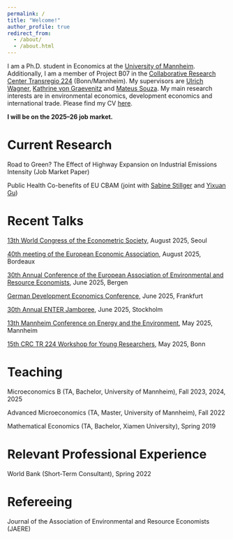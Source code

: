 ```yaml
---
permalink: /
title: "Welcome!"
author_profile: true
redirect_from: 
  - /about/
  - /about.html
---
```


I am a Ph.D. student in Economics at the [University of Mannheim](https://www.uni-mannheim.de/gess/). Additionally, I am a member of Project B07 in the [Collaborative Research Center Transregio 224](https://www.crctr224.de/) (Bonn/Mannheim). My supervisors are [Ulrich Wagner](https://ulrichwagner.eu/), [Kathrine von Graevenitz](https://sites.google.com/view/kathrinevongraevenitz/home) and [Mateus Souza](https://sites.google.com/view/mateussouza/home). My main research interests are in environmental economics, development economics and international trade. Please find my CV [here]().

<p><strong>I will be on the 2025–26 job market.</strong></p>

Current Research
======
Road to Green? The Effect of Highway Expansion on Industrial Emissions Intensity (Job Market Paper)

Public Health Co-benefits of EU CBAM (joint with [Sabine Stillger](https://sites.google.com/view/sabinestillger/home) and [Yixuan Gu](https://sites.google.com/view/yixuangu))

Recent Talks
======
[13th World Congress of the Econometric Society](https://www.eswc2025.org/), August 2025, Seoul 

[40th meeting of the European Economic Association](https://www.eeassoc.org/events/eea-bordeaux-2025), August 2025, Bordeaux

[30th Annual Conference of the European Association of Environmental and Resource Economists](https://eaere-conferences.org/), June 2025, Bergen 

[German Development Economics Conference](https://events.gwdg.de/event/970/), June 2025, Frankfurt

[30th Annual ENTER Jamboree](https://www.enter-network.org/activities/), June 2025, Stockholm

[13th Mannheim Conference on Energy and the Environment](https://www.zew.de/en/events-and-professional-training/detail/13th-mannheim-conference-on-energy-and-the-environment/4481?cHash=ceed3ffce1cd51d815c741c30cb78cc5), May 2025, Mannheim 

[15th CRC TR 224 Workshop for Young Researchers](https://www.crctr224.de/events/young-reserachers-workshop-programs/yrw-bonn-2025-schedule.pdf), May 2025, Bonn


Teaching
======
Microeconomics B (TA, Bachelor, University of Mannheim), Fall 2023, 2024, 2025

Advanced Microeconomics (TA, Master, University of Mannheim), Fall 2022

Mathematical Economics (TA, Bachelor, Xiamen University), Spring 2019

Relevant Professional Experience
======
World Bank (Short-Term Consultant), Spring 2022

Refereeing
======
Journal of the Association of Environmental and Resource Economists (JAERE)



